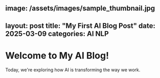 image: /assets/images/sample_thumbnail.jpg
---
layout: post
title: "My First AI Blog Post"
date: 2025-03-09
categories: AI NLP
---

# Welcome to My AI Blog!
Today, we're exploring how AI is transforming the way we work.
